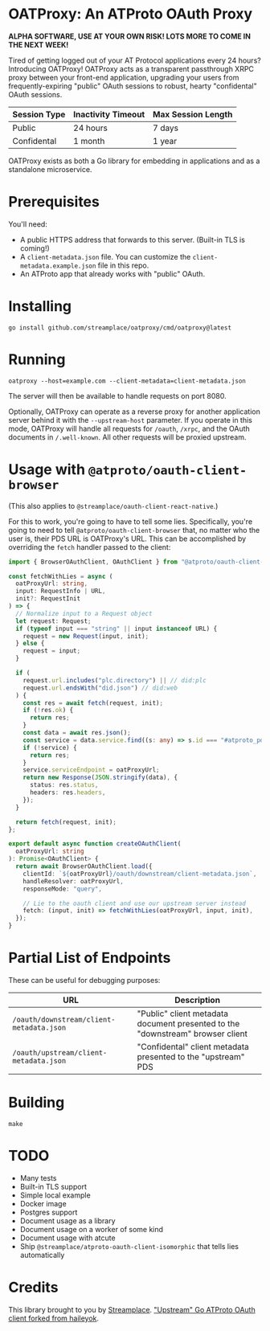 # OATProxy: An ATProto OAuth Proxy

**ALPHA SOFTWARE, USE AT YOUR OWN RISK! LOTS MORE TO COME IN THE NEXT WEEK!**

Tired of getting logged out of your AT Protocol applications every 24 hours?
Introducing OATProxy! OATProxy acts as a transparent passthrough XRPC proxy
between your front-end application, upgrading your users from
frequently-expiring "public" OAuth sessions to robust, hearty "confidental"
OAuth sessions.

| Session Type | Inactivity Timeout | Max Session Length |
| ------------ | ------------------ | ------------------ |
| Public       | 24 hours           | 7 days             |
| Confidental  | 1 month            | 1 year             |

OATProxy exists as both a Go library for embedding in applications and as a
standalone microservice.

# Prerequisites

You'll need:

- A public HTTPS address that forwards to this server. (Built-in TLS is coming!)
- A `client-metadata.json` file. You can customize the
  `client-metadata.example.json` file in this repo.
- An ATProto app that already works with "public" OAuth.

# Installing

```
go install github.com/streamplace/oatproxy/cmd/oatproxy@latest
```

# Running

```
oatproxy --host=example.com --client-metadata=client-metadata.json
```

The server will then be available to handle requests on port 8080.

Optionally, OATProxy can operate as a reverse proxy for another application
server behind it with the `--upstream-host` parameter. If you operate in this
mode, OATProxy will handle all requests for `/oauth`, `/xrpc`, and the OAuth
documents in `/.well-known`. All other requests will be proxied upstream.

# Usage with `@atproto/oauth-client-browser`

(This also applies to `@streamplace/oauth-client-react-native`.)

For this to work, you're going to have to tell some lies. Specifically, you're
going to need to tell `@atproto/oauth-client-browser` that, no matter who the
user is, their PDS URL is OATProxy's URL. This can be accomplished by overriding
the `fetch` handler passed to the client:

```typescript
import { BrowserOAuthClient, OAuthClient } from "@atproto/oauth-client-browser";

const fetchWithLies = async (
  oatProxyUrl: string,
  input: RequestInfo | URL,
  init?: RequestInit
) => {
  // Normalize input to a Request object
  let request: Request;
  if (typeof input === "string" || input instanceof URL) {
    request = new Request(input, init);
  } else {
    request = input;
  }

  if (
    request.url.includes("plc.directory") || // did:plc
    request.url.endsWith("did.json") // did:web
  ) {
    const res = await fetch(request, init);
    if (!res.ok) {
      return res;
    }
    const data = await res.json();
    const service = data.service.find((s: any) => s.id === "#atproto_pds");
    if (!service) {
      return res;
    }
    service.serviceEndpoint = oatProxyUrl;
    return new Response(JSON.stringify(data), {
      status: res.status,
      headers: res.headers,
    });
  }

  return fetch(request, init);
};

export default async function createOAuthClient(
  oatProxyUrl: string
): Promise<OAuthClient> {
  return await BrowserOAuthClient.load({
    clientId: `${oatProxyUrl}/oauth/downstream/client-metadata.json`,
    handleResolver: oatProxyUrl,
    responseMode: "query",

    // Lie to the oauth client and use our upstream server instead
    fetch: (input, init) => fetchWithLies(oatProxyUrl, input, init),
  });
}
```

# Partial List of Endpoints

These can be useful for debugging purposes:

| URL                                      | Description                                                                    |
| ---------------------------------------- | ------------------------------------------------------------------------------ |
| `/oauth/downstream/client-metadata.json` | "Public" client metadata document presented to the "downstream" browser client |
| `/oauth/upstream/client-metadata.json`   | "Confidental" client metadata presented to the "upstream" PDS                  |

# Building

```
make
```

# TODO

- Many tests
- Built-in TLS support
- Simple local example
- Docker image
- Postgres support
- Document usage as a library
- Document usage on a worker of some kind
- Document usage with atcute
- Ship `@streamplace/atproto-oauth-client-isomorphic` that tells lies
  automatically

# Credits

This library brought to you by
[Streamplace](https://github.com/streamplace/streamplace).
["Upstream" Go ATProto OAuth client forked from haileyok](https://github.com/haileyok/atproto-oauth-golang).
